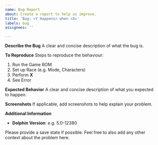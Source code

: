 ```yaml
---
name: Bug Report
about: Create a report to help us improve.
title: 'Bug: <Y Happens> when <X>'
labels: bug
assignees: ''

---
```


**Describe the Bug**
A clear and concise description of what the bug is.

**To Reproduce**
Steps to reproduce the behaviour:

1. Run the Game ROM
2. Set up Race (e.g. Mode, Characters)
3. Perform **X**
4. See Error

**Expected Behavior**
A clear and concise description of what you expected to happen.

**Screenshots**
If applicable, add screenshots to help explain your problem.

**Additional Information**

- **Dolphin Version**: e.g. 5.0-12380

Please provide a save state if possible.
Feel free to also add any other context about the problem here.